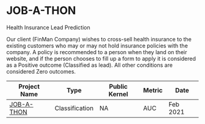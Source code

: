 # JOB-A-THON
Health Insurance Lead Prediction

Our client (FinMan Company) wishes to cross-sell health insurance to the existing customers who may or may not hold insurance policies with the company. A policy is recommended to a person when they land on their website, and if the person chooses to fill up a form to apply it is considered as a Positive outcome (Classified as lead). All other conditions are considered Zero outcomes.

| Project Name | Type  | Public Kernel |Metric | Date |
| ------ | ------ | ------ | ------ | ------ | 
| [JOB-A-THON](https://datahack.analyticsvidhya.com/contest/job-a-thon/) | Classification | NA | AUC | Feb 2021 |